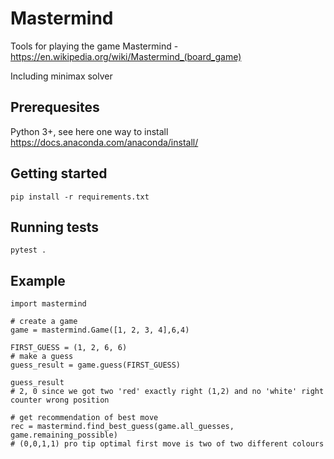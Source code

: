 # Mastermind

Tools for playing the game Mastermind - https://en.wikipedia.org/wiki/Mastermind_(board_game)

Including minimax solver

## Prerequesites

Python 3+, see here one way to install https://docs.anaconda.com/anaconda/install/

## Getting started

    pip install -r requirements.txt

## Running tests

    pytest .

## Example

    import mastermind
    
    # create a game
    game = mastermind.Game([1, 2, 3, 4],6,4)

    FIRST_GUESS = (1, 2, 6, 6)
    # make a guess
    guess_result = game.guess(FIRST_GUESS)    

    guess_result
    # 2, 0 since we got two 'red' exactly right (1,2) and no 'white' right counter wrong position

    # get recommendation of best move
    rec = mastermind.find_best_guess(game.all_guesses, game.remaining_possible)
    # (0,0,1,1) pro tip optimal first move is two of two different colours
